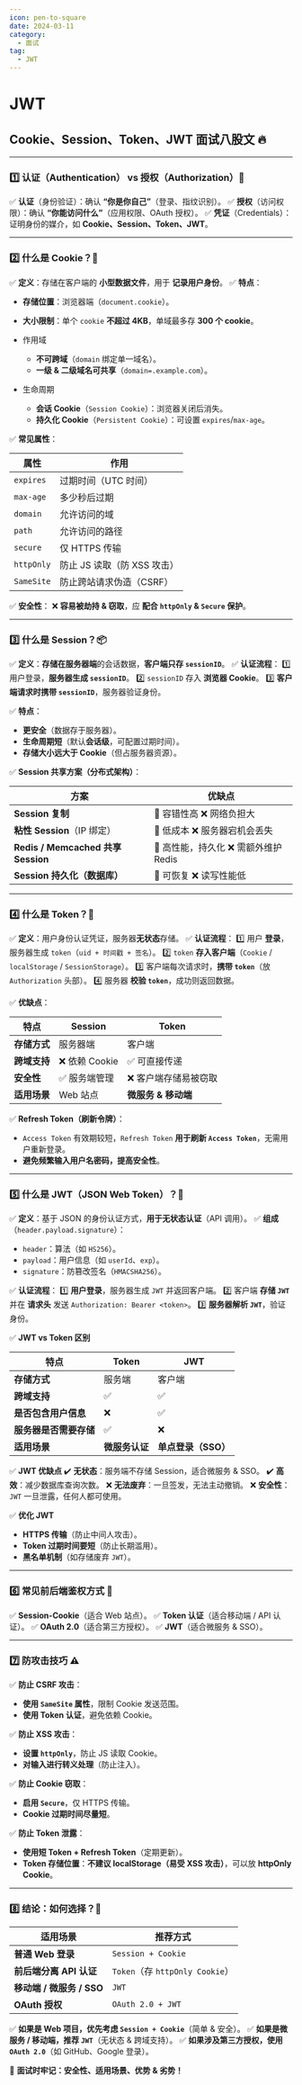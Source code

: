 ```yaml
---
icon: pen-to-square
date: 2024-03-11
category:
  - 面试
tag:
  - JWT
---
```

# JWT

## **Cookie、Session、Token、JWT 面试八股文 🔥**

------

### **1️⃣ 认证（Authentication） vs 授权（Authorization）🔑**

✅ **认证**（身份验证）：确认 **“你是你自己”**（登录、指纹识别）。
 ✅ **授权**（访问权限）：确认 **“你能访问什么”**（应用权限、OAuth 授权）。
 ✅ **凭证**（Credentials）：证明身份的媒介，如 **Cookie、Session、Token、JWT**。

------

### **2️⃣ 什么是 Cookie？🍪**

✅ **定义**：存储在客户端的 **小型数据文件**，用于 **记录用户身份**。
 ✅ **特点**：

- **存储位置**：浏览器端（`document.cookie`）。

- **大小限制**：单个 `cookie` **不超过 4KB**，单域最多存 **300 个 cookie**。

- 作用域
  - **不可跨域**（`domain` 绑定单一域名）。
  - **一级 & 二级域名可共享**（`domain=.example.com`）。

- 生命周期
  - **会话 Cookie**（`Session Cookie`）：浏览器关闭后消失。
  - **持久化 Cookie**（`Persistent Cookie`）：可设置 `expires`/`max-age`。

✅ **常见属性**：

| **属性**   | **作用**                    |
| ---------- | --------------------------- |
| `expires`  | 过期时间（UTC 时间）        |
| `max-age`  | 多少秒后过期                |
| `domain`   | 允许访问的域                |
| `path`     | 允许访问的路径              |
| `secure`   | 仅 HTTPS 传输               |
| `httpOnly` | 防止 JS 读取（防 XSS 攻击） |
| `SameSite` | 防止跨站请求伪造（CSRF）    |

✅ **安全性**： ❌ **容易被劫持 & 窃取**，应 **配合 `httpOnly` & `Secure` 保护**。

------

### **3️⃣ 什么是 Session？📦**

✅ **定义**：**存储在服务器端**的会话数据，**客户端只存 `sessionID`**。
 ✅ **认证流程**： 1️⃣ 用户登录，**服务器生成 `sessionID`**。
 2️⃣ `sessionID` 存入 **浏览器 Cookie**。
 3️⃣ **客户端请求时携带 `sessionID`**，服务器验证身份。

✅ **特点**：

- **更安全**（数据存于服务器）。
- **生命周期短**（默认**会话级**，可配置过期时间）。
- **存储大小远大于 Cookie**（但占服务器资源）。

✅ **Session 共享方案（分布式架构）**：

| **方案**                           | **优缺点**                          |
| ---------------------------------- | ----------------------------------- |
| **Session 复制**                   | 🚀 容错性高 ❌ 网络负担大             |
| **粘性 Session**（IP 绑定）        | 🚀 低成本 ❌ 服务器宕机会丢失         |
| **Redis / Memcached 共享 Session** | 🚀 高性能，持久化 ❌ 需额外维护 Redis |
| **Session 持久化（数据库）**       | 🚀 可恢复 ❌ 读写性能低               |

------

### **4️⃣ 什么是 Token？🎫**

✅ **定义**：用户身份认证凭证，服务器**无状态**存储。
 ✅ **认证流程**： 1️⃣ 用户 **登录**，服务器生成 `token`（`uid + 时间戳 + 签名`）。
 2️⃣ `token` **存入客户端**（`Cookie` / `localStorage` / `SessionStorage`）。
 3️⃣ 客户端每次请求时，**携带 `token`**（放 `Authorization` 头部）。
 4️⃣ 服务器 **校验 `token`**，成功则返回数据。

✅ **优缺点**：

| **特点**     | **Session**   | **Token**            |
| ------------ | ------------- | -------------------- |
| **存储方式** | 服务器端      | 客户端               |
| **跨域支持** | ❌ 依赖 Cookie | ✅ 可直接传递         |
| **安全性**   | ✅ 服务端管理  | ❌ 客户端存储易被窃取 |
| **适用场景** | Web 站点      | **微服务 & 移动端**  |

✅ **Refresh Token（刷新令牌）**：

- `Access Token` 有效期较短，`Refresh Token` **用于刷新 `Access Token`**，无需用户重新登录。
- **避免频繁输入用户名密码，提高安全性**。

------

### **5️⃣ 什么是 JWT（JSON Web Token）？🔏**

✅ **定义**：基于 JSON 的身份认证方式，**用于无状态认证**（API 调用）。
 ✅ **组成**（`header.payload.signature`）：

- `header`：算法（如 `HS256`）。
- `payload`：用户信息（如 `userId`、`exp`）。
- `signature`：防篡改签名（`HMACSHA256`）。

✅ **认证流程**： 1️⃣ **用户登录**，服务器生成 `JWT` 并返回客户端。
 2️⃣ 客户端 **存储 `JWT`** 并在 **请求头** 发送 `Authorization: Bearer <token>`。
 3️⃣ **服务器解析 `JWT`**，验证身份。

✅ **JWT vs Token 区别**

| **特点**               | **Token**      | **JWT**             |
| ---------------------- | -------------- | ------------------- |
| **存储方式**           | 服务端         | 客户端              |
| **跨域支持**           | ✅              | ✅                   |
| **是否包含用户信息**   | ❌              | ✅                   |
| **服务器是否需要存储** | ✅              | ❌                   |
| **适用场景**           | **微服务认证** | **单点登录（SSO）** |

✅ **JWT 优缺点** ✔️ **无状态**：服务端不存储 Session，适合微服务 & SSO。
 ✔️ **高效**：减少数据库查询次数。
 ❌ **无法废弃**：一旦签发，无法主动撤销。
 ❌ **安全性**：`JWT` 一旦泄露，任何人都可使用。

✅ **优化 JWT**

- **HTTPS 传输**（防止中间人攻击）。
- **Token 过期时间要短**（防止长期滥用）。
- **黑名单机制**（如存储废弃 `JWT`）。

------

### **6️⃣ 常见前后端鉴权方式 🔑**

✅ **Session-Cookie**（适合 Web 站点）。
 ✅ **Token 认证**（适合移动端 / API 认证）。
 ✅ **OAuth 2.0**（适合第三方授权）。
 ✅ **JWT**（适合微服务 & SSO）。

------

### **7️⃣ 防攻击技巧 ⚠️**

✅ **防止 CSRF 攻击**：

- **使用 `SameSite` 属性**，限制 Cookie 发送范围。
- **使用 Token 认证**，避免依赖 Cookie。

✅ **防止 XSS 攻击**：

- **设置 `httpOnly`**，防止 JS 读取 Cookie。
- **对输入进行转义处理**（防止注入）。

✅ **防止 Cookie 窃取**：

- **启用 `Secure`**，仅 HTTPS 传输。
- **Cookie 过期时间尽量短**。

✅ **防止 Token 泄露**：

- **使用短 Token + Refresh Token**（定期更新）。
- **Token 存储位置**：**不建议 localStorage（易受 XSS 攻击）**，可以放 **httpOnly Cookie**。

------

### **8️⃣ 结论：如何选择？🧐**

| **适用场景**              | **推荐方式**                    |
| ------------------------- | ------------------------------- |
| **普通 Web 登录**         | `Session + Cookie`              |
| **前后端分离 API 认证**   | `Token`（存 `httpOnly Cookie`） |
| **移动端 / 微服务 / SSO** | `JWT`                           |
| **OAuth 授权**            | `OAuth 2.0 + JWT`               |

✅ **如果是 Web 项目，优先考虑 `Session + Cookie`**（简单 & 安全）。
 ✅ **如果是微服务 / 移动端，推荐 `JWT`**（无状态 & 跨域支持）。
 ✅ **如果涉及第三方授权，使用 `OAuth 2.0`**（如 GitHub、Google 登录）。

🚀 **面试时牢记：安全性、适用场景、优势 & 劣势！**